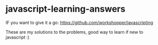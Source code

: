 # javascript-learning-answers

IF you want to give it a go: https://github.com/workshopper/javascripting

These are my solutions to the problems, good way to learn if new to javascript :)

